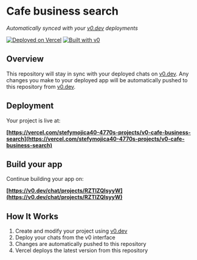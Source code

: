 # Cafe business search

*Automatically synced with your [v0.dev](https://v0.dev) deployments*

[![Deployed on Vercel](https://img.shields.io/badge/Deployed%20on-Vercel-black?style=for-the-badge&logo=vercel)](https://vercel.com/stefymojica40-4770s-projects/v0-cafe-business-search)
[![Built with v0](https://img.shields.io/badge/Built%20with-v0.dev-black?style=for-the-badge)](https://v0.dev/chat/projects/RZTlZQIsyyW)

## Overview

This repository will stay in sync with your deployed chats on [v0.dev](https://v0.dev).
Any changes you make to your deployed app will be automatically pushed to this repository from [v0.dev](https://v0.dev).

## Deployment

Your project is live at:

**[https://vercel.com/stefymojica40-4770s-projects/v0-cafe-business-search](https://vercel.com/stefymojica40-4770s-projects/v0-cafe-business-search)**

## Build your app

Continue building your app on:

**[https://v0.dev/chat/projects/RZTlZQIsyyW](https://v0.dev/chat/projects/RZTlZQIsyyW)**

## How It Works

1. Create and modify your project using [v0.dev](https://v0.dev)
2. Deploy your chats from the v0 interface
3. Changes are automatically pushed to this repository
4. Vercel deploys the latest version from this repository
